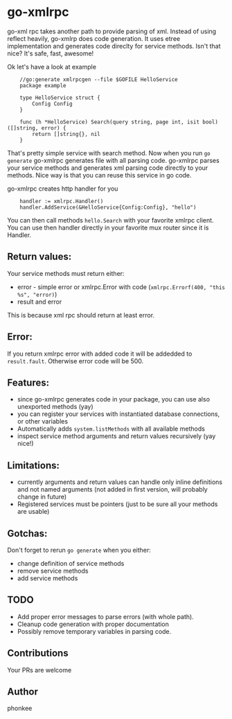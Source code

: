 # go-xmlrpc

go-xml rpc takes another path to provide parsing of xml. Instead of using reflect heavily, go-xmlrp does code generation.
It uses etree implementation and generates code direclty for service methods.
Isn't that nice?
It's safe, fast, awesome!

Ok let's have a look at example

```golang
    //go:generate xmlrpcgen --file $GOFILE HelloService
    package example
    
    type HelloService struct {
        Config Config
    }
    
    func (h *HelloService) Search(query string, page int, isit bool) ([]string, error) {
        return []string{}, nil
    }
```

That's pretty simple service with search method. Now when you run `go generate` go-xmlrpc generates file with
all parsing code.
go-xmlrpc parses your service methods and generates xml parsing code directly to your methods.
Nice way is that you can reuse this service in go code.

go-xmlrpc creates http handler for you

```golang
    handler := xmlrpc.Handler()
    handler.AddService(&HelloService{Config:Config}, "hello")
```

You can then call methods `hello.Search` with your favorite xmlrpc client.
You can use then handler directly in your favorite mux router since it is Handler.

## Return values:

Your service methods must return either:
* error - simple error or xmlrpc.Error with code (`xmlrpc.Errorf(400, "this %s", "error)`)
* result and error

This is because xml rpc should return at least error.

## Error:
If you return xmlrpc error with added code it will be addedded to `result.fault`.
Otherwise error code will be 500.

## Features:

* since go-xmlrpc generates code in your package, you can use also unexported methods (yay)
* you can register your services with instantiated database connections, or other variables
* Automatically adds `system.listMethods` with all available methods
* inspect service method arguments and return values recursively (yay nice!)

## Limitations:

* currently arguments and return values can handle only inline definitions and not named arguments (not added in first version, will probably change in future)
* Registered services must be pointers (just to be sure all your methods are usable)

## Gotchas:

Don't forget to rerun `go generate` when you either:

* change definition of service methods
* remove service methods
* add service methods

## TODO
* Add proper error messages to parse errors (with whole path). 
* Cleanup code generation with proper documentation
* Possibly remove temporary variables in parsing code.

## Contributions
Your PRs are welcome

## Author
phonkee
